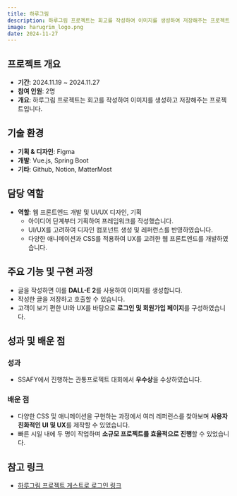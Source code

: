 ```yaml
---
title: 하루그림
description: 하루그림 프로젝트는 회고를 작성하여 이미지를 생성하여 저장해주는 프로젝트, 프론트엔드 담당으로 참여하였습니다.
image: harugrim_logo.png
date: 2024-11-27
---
```


## 프로젝트 개요

- **기간**: 2024.11.19 ~ 2024.11.27
- **참여 인원**: 2명
- **개요**: 하루그림 프로젝트는 회고를 작성하여 이미지를 생성하고 저장해주는 프로젝트입니다.

## 기술 환경

- **기획 & 디자인**: Figma
- **개발**: Vue.js, Spring Boot
- **기타**: Github, Notion, MatterMost

## 담당 역할

- **역할**: 웹 프론트엔드 개발 및 UI/UX 디자인, 기획
  - 아이디어 단계부터 기획하여 프레임워크를 작성했습니다.
  - UI/UX를 고려하여 디자인 컴포넌트 생성 및 레퍼런스를 반영하였습니다.
  - 다양한 애니메이션과 CSS를 적용하여 UX를 고려한 웹 프론트엔드를 개발하였습니다.

## 주요 기능 및 구현 과정

- 글을 작성하면 이를 **DALL-E 2**를 사용하여 이미지를 생성합니다.
- 작성한 글을 저장하고 호출할 수 있습니다.
- 고객이 보기 편한 UI와 UX를 바탕으로 **로그인 및 회원가입 페이지**를 구성하였습니다.

## 성과 및 배운 점

### 성과

- SSAFY에서 진행하는 관통프로젝트 대회에서 **우수상**을 수상하였습니다.

### 배운 점

- 다양한 CSS 및 애니메이션을 구현하는 과정에서 여러 레퍼런스를 찾아보며 **사용자 친화적인 UI 및 UX**를 제작할 수 있었습니다.
- 빠른 시일 내에 두 명이 작업하며 **소규모 프로젝트를 효율적으로 진행**할 수 있었습니다.

## 참고 링크

- [하루그림 프로젝트 게스트로 로그인 링크](https://littlewaterdrops.github.io/haru_grim_release/)
